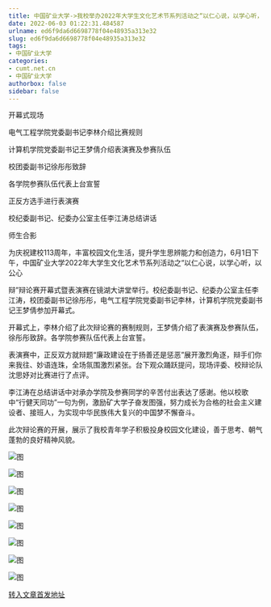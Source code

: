 ```yaml
---
title: 中国矿业大学->我校举办2022年大学生文化艺术节系列活动之“以仁心说，以学心听，以公心辩”辩论赛开幕式暨表演赛 | cumt.net.cn
date: 2022-06-03 01:22:31.484587
urlname: ed6f9da6d6698778f04e48935a313e32
slug: ed6f9da6d6698778f04e48935a313e32
tags: 
- 中国矿业大学
categories:
- cumt.net.cn
- 中国矿业大学
authorbox: false
sidebar: false
---
```

开幕式现场

电气工程学院党委副书记李林介绍比赛规则

计算机学院党委副书记王梦倩介绍表演赛及参赛队伍

校团委副书记徐彤彤致辞

各学院参赛队伍代表上台宣誓

正反方选手进行表演赛

校纪委副书记、纪委办公室主任李江涛总结讲话

师生合影

为庆祝建校113周年，丰富校园文化生活，提升学生思辨能力和创造力，6月1日下午，中国矿业大学2022年大学生文化艺术节系列活动之“以仁心说，以学心听，以公心
<!--more-->
辩”辩论赛开幕式暨表演赛在镜湖大讲堂举行。校纪委副书记、纪委办公室主任李江涛，校团委副书记徐彤彤，电气工程学院党委副书记李林，计算机学院党委副书记王梦倩参加开幕式。

开幕式上，李林介绍了此次辩论赛的赛制规则，王梦倩介绍了表演赛及参赛队伍，徐彤彤致辞。各学院参赛队伍代表上台宣誓。

表演赛中，正反双方就辩题“廉政建设在于扬善还是惩恶”展开激烈角逐，辩手们你来我往、妙语连珠，全场氛围激烈紧张。台下观众踊跃提问，现场评委、校辩论队沈思妤对比赛进行了点评。

李江涛在总结讲话中对承办学院及参赛同学的辛苦付出表达了感谢。他以校歌中“行健天同功”一句为例，激励矿大学子奋发图强，努力成长为合格的社会主义建设者、接班人，为实现中华民族伟大复兴的中国梦不懈奋斗。

此次辩论赛的开展，展示了我校青年学子积极投身校园文化建设，善于思考、朝气蓬勃的良好精神风貌。

![图](http://xwzx.cumt.edu.cn/_upload/article/images/d1/37/266ae74b4aacace77c237a5a1686/ba1687b5-8000-48b4-9e04-aa6a33e69e84.jpg)

![图](http://xwzx.cumt.edu.cn/_upload/article/images/d1/37/266ae74b4aacace77c237a5a1686/beba7024-fdaa-4d73-ac16-6cade9cf6cd5.jpg)

![图](http://xwzx.cumt.edu.cn/_upload/article/images/d1/37/266ae74b4aacace77c237a5a1686/52b0f35b-40a3-4bbf-9988-d8aec1a890c9.jpg)

![图](http://xwzx.cumt.edu.cn/_upload/article/images/d1/37/266ae74b4aacace77c237a5a1686/9b2fce56-fcfc-4f4b-b0c1-ee727bce4f4f.jpg)

![图](http://xwzx.cumt.edu.cn/_upload/article/images/d1/37/266ae74b4aacace77c237a5a1686/8c79ef46-e50f-456b-a0b4-bbf4804e59b6.jpg)

![图](http://xwzx.cumt.edu.cn/_upload/article/images/d1/37/266ae74b4aacace77c237a5a1686/fdec0edb-14d8-4bea-8564-e2bbb402e3cc.jpg)

![图](http://xwzx.cumt.edu.cn/_upload/article/images/d1/37/266ae74b4aacace77c237a5a1686/86cbee13-69e8-4362-9b9c-e321fc7f9adf.jpg)

![图](http://xwzx.cumt.edu.cn/_upload/article/images/d1/37/266ae74b4aacace77c237a5a1686/c4686705-c46f-4df7-8f14-e6a921251552.jpg)

[转入文章首发地址](http://xwzx.cumt.edu.cn/88/a1/c523a624801/page.htm)